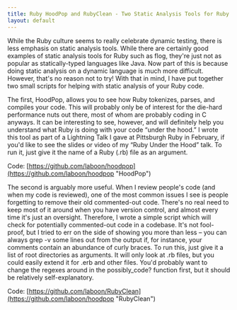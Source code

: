 ```yaml
---
title: Ruby HoodPop and RubyClean - Two Static Analysis Tools for Ruby
layout: default
---
```


While the Ruby culture seems to really celebrate dynamic testing, there is less emphasis on static analysis tools.  While there are certainly good examples of static analysis tools for Ruby such as flog, they're just not as popular as statically-typed languages like Java.  Now part of this is because doing static analysis on a dynamic language is much more difficult.  However, that's no reason not to try!  With that in mind, I have put together two small scripts for helping with static analysis of your Ruby code.

The first, HoodPop, allows you to see how Ruby tokenizes, parses, and compiles your code.  This will probably only be of interest for the die-hard performance nuts out there, most of whom are probably coding in C anyways.  It can be interesting to see, however, and will definitely help you understand what Ruby is doing with your code “under the hood.”  I wrote this tool as part of a Lightning Talk I gave at Pittsburgh Ruby in February, if you'd like to see the slides or video of my “Ruby Under the Hood” talk.  To run it, just give it the name of a Ruby (.rb) file as an argument.

Code: [https://github.com/laboon/hoodpop](https://github.com/laboon/hoodpop "HoodPop")

The second is arguably more useful.  When I review people's code (and when my code is reviewed), one of the most common issues I see is people forgetting to remove their old commented-out code.  There's no real need to keep most of it around when you have version control, and almost every time it's just an oversight.  Therefore, I wrote a simple script which will check for potentially commented-out code in a codebase.  It's not fool-proof, but I tried to err on the side of showing you more than less – you can always grep -v some lines out from the output if, for instance, your comments contain an abundance of curly braces.  To run this, just give it a list of root directories as arguments.  It will only look at .rb files, but you could easily extend it for .erb and other files.  You'd probably want to change the regexes around in the possibly_code? function first, but it should be relatively self-explanatory.

Code: [https://github.com/laboon/RubyClean](https://github.com/laboon/hoodpop "RubyClean")